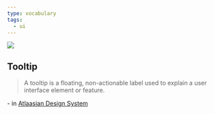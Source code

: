 ```yaml
---
type: vocabulary
tags:
  - ui
---
```

![](https://atlassian.design/static/05e611117b0575401c1b7157e26c1d4e/tooltip.svg)

## Tooltip
> A tooltip is a floating, non-actionable label used to explain a user interface element or feature.

\- in [Atlaasian Design System](https://atlassian.design/components)
